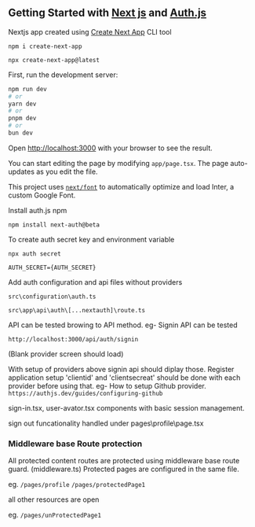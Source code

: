 
## Getting Started with [Next js](https://nextjs.org/) and [Auth.js](https://authjs.dev/)

Nextjs app created using [Create Next App](https://www.npmjs.com/package/create-next-app) CLI tool


`npm i create-next-app`

`npx create-next-app@latest`


First, run the development server:

```bash
npm run dev
# or
yarn dev
# or
pnpm dev
# or
bun dev
```

Open [http://localhost:3000](http://localhost:3000) with your browser to see the result.

You can start editing the page by modifying `app/page.tsx`. The page auto-updates as you edit the file.

This project uses [`next/font`](https://nextjs.org/docs/basic-features/font-optimization) to automatically optimize and load Inter, a custom Google Font.

Install auth.js npm

`npm install next-auth@beta`

To create auth secret key and environment variable

`npx auth secret`

`AUTH_SECRET={AUTH_SECRET}`

Add auth configuration and api files without providers

`src\configuration\auth.ts`

`src\app\api\auth\[...nextauth]\route.ts`

API can be tested browing to API method.
eg- Signin API can be tested 

`http://localhost:3000/api/auth/signin`

(Blank provider screen should load)

With setup of providers above signin api should diplay those.
Register application setup 'clientid' and 'clientsecreat' should be done with each provider before using that. 
eg- How to setup Github provider. 
`https://authjs.dev/guides/configuring-github`


sign-in.tsx, user-avator.tsx components with basic session management.

sign out funcationality handled under pages\profile\page.tsx

### Middleware base Route protection
All protected content routes are protected using middleware base route guard. (middleware.ts)
Protected pages are configured in the same file.

eg. 
`/pages/profile` 
`/pages/protectedPage1`

all other resources are open 

eg.
`/pages/unProtectedPage1`

